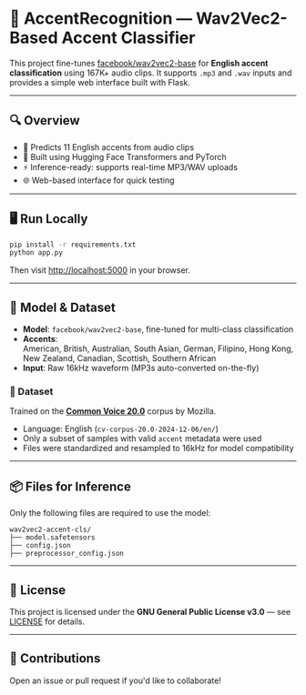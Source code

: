 # 🧠 AccentRecognition — Wav2Vec2-Based Accent Classifier

This project fine-tunes [facebook/wav2vec2-base](https://huggingface.co/facebook/wav2vec2-base) for **English accent classification** using 167K+ audio clips. It supports `.mp3` and `.wav` inputs and provides a simple web interface built with Flask.

---

## 🔍 Overview

- 🎤 Predicts 11 English accents from audio clips  
- 🧠 Built using Hugging Face Transformers and PyTorch  
- ⚡ Inference-ready: supports real-time MP3/WAV uploads  
- 🌐 Web-based interface for quick testing

---

## 🖥️ Run Locally

```bash
pip install -r requirements.txt
python app.py
```

Then visit [http://localhost:5000](http://localhost:5000) in your browser.

---

## 🧠 Model & Dataset

- **Model**: `facebook/wav2vec2-base`, fine-tuned for multi-class classification
- **Accents**:  
  American, British, Australian, South Asian, German, Filipino, Hong Kong, New Zealand, Canadian, Scottish, Southern African
- **Input**: Raw 16kHz waveform (MP3s auto-converted on-the-fly)

### 📂 Dataset

Trained on the [**Common Voice 20.0**](https://commonvoice.mozilla.org/en/datasets) corpus by Mozilla.  
- Language: English (`cv-corpus-20.0-2024-12-06/en/`)
- Only a subset of samples with valid `accent` metadata were used
- Files were standardized and resampled to 16kHz for model compatibility

---

## 📦 Files for Inference

Only the following files are required to use the model:

```
wav2vec2-accent-cls/
├── model.safetensors
├── config.json
├── preprocessor_config.json
```

---

## 📝 License

This project is licensed under the **GNU General Public License v3.0** — see [LICENSE](LICENSE) for details.

---

## 🤝 Contributions

Open an issue or pull request if you'd like to collaborate!
